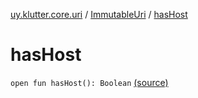 [uy.klutter.core.uri](../index.md) / [ImmutableUri](index.md) / [hasHost](.)


# hasHost
<code>open fun hasHost(): Boolean</code> [(source)](https://github.com/kohesive/klutter/blob/master/core-jdk6/src/main/kotlin/uy/klutter/core/uri/UriBuilder.kt#L46)<br/>

